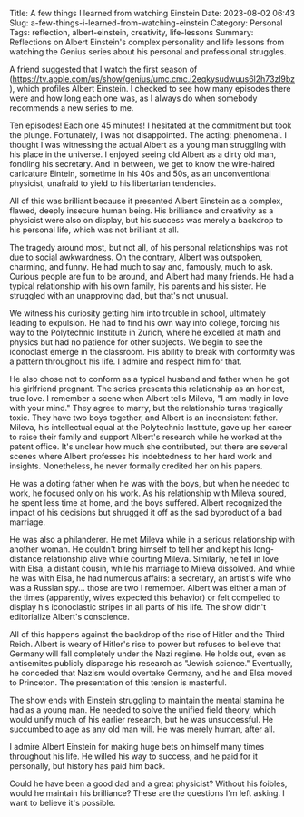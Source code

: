 Title: A few things I learned from watching Einstein
Date: 2023-08-02 06:43
Slug: a-few-things-i-learned-from-watching-einstein
Category: Personal
Tags: reflection, albert-einstein, creativity, life-lessons
Summary: Reflections on Albert Einstein's complex personality and life lessons from watching the Genius series about his personal and professional struggles.

A friend suggested that I watch the first season of (https://tv.apple.com/us/show/genius/umc.cmc.i2eqkysudwuus6l2h73zl9bz), which profiles Albert Einstein. I checked to see how many episodes there were and how long each one was, as I always do when somebody recommends a new series to me. 

Ten episodes! Each one 45 minutes! I hesitated at the commitment but took the plunge. Fortunately, I was not disappointed. The acting: phenomenal. I thought I was witnessing the actual Albert as a young man struggling with his place in the universe. I enjoyed seeing old Albert as a dirty old man, fondling his secretary. And in between, we get to know the wire-haired caricature Eintein, sometime in his 40s and 50s, as an unconventional physicist, unafraid to yield to his libertarian tendencies. 

All of this was brilliant because it presented Albert Einstein as a complex, flawed, deeply insecure human being. His brilliance and creativity as a physicist were also on display, but his success was merely a backdrop to his personal life, which was not brilliant at all.

The tragedy around most, but not all, of his personal relationships was not due to social awkwardness. On the contrary, Albert was outspoken, charming, and funny. He had much to say and, famously, much to ask. Curious people are fun to be around, and Albert had many friends. He had a typical relationship with his own family, his parents and his sister. He struggled with an unapproving dad, but that's not unusual.  

We witness his curiosity getting him into trouble in school, ultimately leading to expulsion. He had to find his own way into college, forcing his way to the Polytechnic Institute in Zurich, where he excelled at math and physics but had no patience for other subjects. We begin to see the iconoclast emerge in the classroom. His ability to break with conformity was a pattern throughout his life. I admire and respect him for that.

He also chose not to conform as a typical husband and father when he got his girlfriend pregnant. The series presents this relationship as an honest, true love. I remember a scene when Albert tells Mileva, "I am madly in love with your mind." They agree to marry, but the relationship turns tragically toxic. They have two boys together, and Albert is an inconsistent father. Mileva, his intellectual equal at the Polytechnic Institute, gave up her career to raise their family and support Albert's research while he worked at the patent office. It's unclear how much she contributed, but there are several scenes where Albert professes his indebtedness to her hard work and insights. Nonetheless, he never formally credited her on his papers. 

He was a doting father when he was with the boys, but when he needed to work, he focused only on his work. As his relationship with Mileva soured, he spent less time at home, and the boys suffered. Albert recognized the impact of his decisions but shrugged it off as the sad byproduct of a bad marriage.

He was also a philanderer. He met Mileva while in a serious relationship with another woman. He couldn't bring himself to tell her and kept his long-distance relationship alive while courting Mileva. Similarly, he fell in love with Elsa, a distant cousin, while his marriage to Mileva dissolved. And while he was with Elsa, he had numerous affairs: a secretary, an artist's wife who was a Russian spy... those are two I remember. Albert was either a man of the times (apparently, wives expected this behavior) or felt compelled to display his iconoclastic stripes in all parts of his life. The show didn't editorialize Albert's conscience. 

All of this happens against the backdrop of the rise of Hitler and the Third Reich. Albert is weary of Hitler's rise to power but refuses to believe that Germany will fall completely under the Nazi regime. He holds out, even as antisemites publicly disparage his research as "Jewish science." Eventually, he conceded that Nazism would overtake Germany, and he and Elsa moved to Princeton. The presentation of this tension is masterful. 

The show ends with Einstein struggling to maintain the mental stamina he had as a young man. He needed to solve the unified field theory, which would unify much of his earlier research, but he was unsuccessful. He succumbed to age as any old man will. He was merely human, after all. 

I admire Albert Einstein for making huge bets on himself many times throughout his life. He willed his way to success, and he paid for it personally, but history has paid him back. 

Could he have been a good dad and a great physicist? Without his foibles, would he maintain his brilliance? These are the questions I'm left asking. I want to believe it's possible.